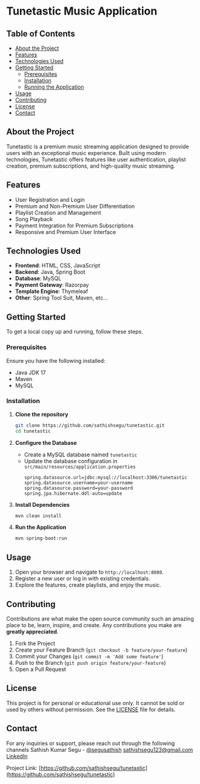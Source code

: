 # Tunetastic Music Application

## Table of Contents

- [About the Project](#about-the-project)
- [Features](#features)
- [Technologies Used](#technologies-used)
- [Getting Started](#getting-started)
  - [Prerequisites](#prerequisites)
  - [Installation](#installation)
  - [Running the Application](#running-the-application)
- [Usage](#usage)
- [Contributing](#contributing)
- [License](#license)
- [Contact](#contact)

## About the Project

Tunetastic is a premium music streaming application designed to provide users with an exceptional music experience. Built using modern technologies, Tunetastic offers features like user authentication, playlist creation, premium subscriptions, and high-quality music streaming.

## Features

- User Registration and Login
- Premium and Non-Premium User Differentiation
- Playlist Creation and Management
- Song Playback
- Payment Integration for Premium Subscriptions
- Responsive and Premium User Interface

## Technologies Used

- **Frontend**: HTML, CSS, JavaScript
- **Backend**: Java, Spring Boot
- **Database**: MySQL
- **Payment Gateway**: Razorpay
- **Template Engine**: Thymeleaf
- **Other**: Spring Tool Suit, Maven, etc...

## Getting Started

To get a local copy up and running, follow these steps.

### Prerequisites

Ensure you have the following installed:

- Java JDK 17
- Maven
- MySQL

### Installation

1. **Clone the repository**
    ```sh
    git clone https://github.com/sathishsegu/tunetastic.git
    cd tunetastic
    ```

2. **Configure the Database**
    - Create a MySQL database named `tunetastic`
    - Update the database configuration in `src/main/resources/application.properties`
      ```properties
      spring.datasource.url=jdbc:mysql://localhost:3306/tunetastic
      spring.datasource.username=your-username
      spring.datasource.password=your-password
      spring.jpa.hibernate.ddl-auto=update
      ```

3. **Install Dependencies**
    ```sh
    mvn clean install
    ```

4. **Run the Application**
    ```sh
    mvn spring-boot:run
    ```

## Usage

1. Open your browser and navigate to `http://localhost:8080`.
2. Register a new user or log in with existing credentials.
3. Explore the features, create playlists, and enjoy the music.

## Contributing

Contributions are what make the open source community such an amazing place to be, learn, inspire, and create. Any contributions you make are **greatly appreciated**.

1. Fork the Project
2. Create your Feature Branch (`git checkout -b feature/your-feature`)
3. Commit your Changes (`git commit -m 'Add some feature'`)
4. Push to the Branch (`git push origin feature/your-feature`)
5. Open a Pull Request

## License

This project is for personal or educational use only. It cannot be sold or used by others without permission. See the [LICENSE](LICENSE.md) file for details.

## Contact
For any inquiries or support, please reach out through the following channels
Sathish Kumar Segu - [@segusathish](https://x.com/segusathish) 
sathishsegu123@gmail.com
[LinkedIn](https://www.linkedin.com/in/sathishkumarsegu/)

Project Link: [https://github.com/sathishsegu/tunetastic](https://github.com/sathishsegu/tunetastic)
